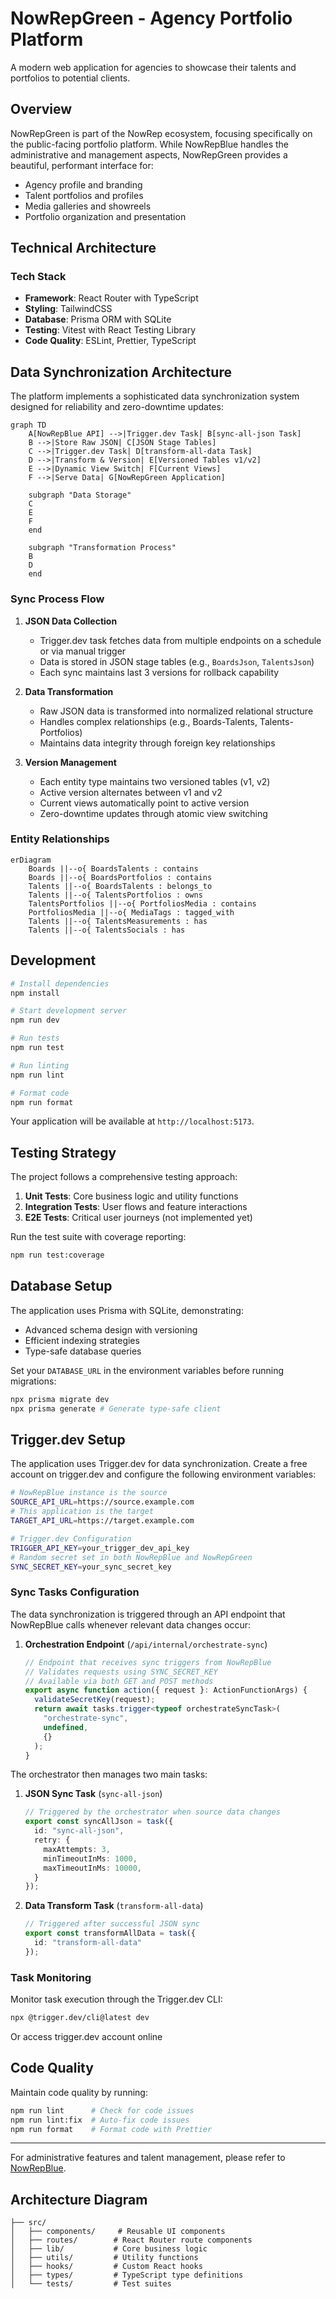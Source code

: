 # NowRepGreen - Agency Portfolio Platform

A modern web application for agencies to showcase their talents and portfolios to potential clients.

## Overview

NowRepGreen is part of the NowRep ecosystem, focusing specifically on the public-facing portfolio platform. While NowRepBlue handles the administrative and management aspects, NowRepGreen provides a beautiful, performant interface for:

- Agency profile and branding
- Talent portfolios and profiles
- Media galleries and showreels
- Portfolio organization and presentation

## Technical Architecture

### Tech Stack
- **Framework**: React Router with TypeScript
- **Styling**: TailwindCSS
- **Database**: Prisma ORM with SQLite
- **Testing**: Vitest with React Testing Library
- **Code Quality**: ESLint, Prettier, TypeScript

## Data Synchronization Architecture

The platform implements a sophisticated data synchronization system designed for reliability and zero-downtime updates:

```mermaid
graph TD
    A[NowRepBlue API] -->|Trigger.dev Task| B[sync-all-json Task]
    B -->|Store Raw JSON| C[JSON Stage Tables]
    C -->|Trigger.dev Task| D[transform-all-data Task]
    D -->|Transform & Version| E[Versioned Tables v1/v2]
    E -->|Dynamic View Switch| F[Current Views]
    F -->|Serve Data| G[NowRepGreen Application]

    subgraph "Data Storage"
    C
    E
    F
    end

    subgraph "Transformation Process"
    B
    D
    end
```

### Sync Process Flow

1. **JSON Data Collection**
   - Trigger.dev task fetches data from multiple endpoints on a schedule or via manual trigger
   - Data is stored in JSON stage tables (e.g., `BoardsJson`, `TalentsJson`)
   - Each sync maintains last 3 versions for rollback capability

2. **Data Transformation**
   - Raw JSON data is transformed into normalized relational structure
   - Handles complex relationships (e.g., Boards-Talents, Talents-Portfolios)
   - Maintains data integrity through foreign key relationships

3. **Version Management**
   - Each entity type maintains two versioned tables (v1, v2)
   - Active version alternates between v1 and v2
   - Current views automatically point to active version
   - Zero-downtime updates through atomic view switching


### Entity Relationships

```mermaid
erDiagram
    Boards ||--o{ BoardsTalents : contains
    Boards ||--o{ BoardsPortfolios : contains
    Talents ||--o{ BoardsTalents : belongs_to
    Talents ||--o{ TalentsPortfolios : owns
    TalentsPortfolios ||--o{ PortfoliosMedia : contains
    PortfoliosMedia ||--o{ MediaTags : tagged_with
    Talents ||--o{ TalentsMeasurements : has
    Talents ||--o{ TalentsSocials : has
```

## Development

```bash
# Install dependencies
npm install

# Start development server
npm run dev

# Run tests
npm run test

# Run linting
npm run lint

# Format code
npm run format
```

Your application will be available at `http://localhost:5173`.

## Testing Strategy

The project follows a comprehensive testing approach:

1. **Unit Tests**: Core business logic and utility functions
2. **Integration Tests**: User flows and feature interactions
3. **E2E Tests**: Critical user journeys (not implemented yet)

Run the test suite with coverage reporting:
```bash
npm run test:coverage
```

## Database Setup

The application uses Prisma with SQLite, demonstrating:
- Advanced schema design with versioning
- Efficient indexing strategies
- Type-safe database queries

Set your `DATABASE_URL` in the environment variables before running migrations:

```bash
npx prisma migrate dev
npx prisma generate # Generate type-safe client
```

## Trigger.dev Setup

The application uses Trigger.dev for data synchronization. Create a free account on trigger.dev and configure the following environment variables:

```bash
# NowRepBlue instance is the source
SOURCE_API_URL=https://source.example.com
# This application is the target
TARGET_API_URL=https://target.example.com

# Trigger.dev Configuration
TRIGGER_API_KEY=your_trigger_dev_api_key
# Random secret set in both NowRepBlue and NowRepGreen
SYNC_SECRET_KEY=your_sync_secret_key
```

### Sync Tasks Configuration

The data synchronization is triggered through an API endpoint that NowRepBlue calls whenever relevant data changes occur:

1. **Orchestration Endpoint** (`/api/internal/orchestrate-sync`)
   ```typescript
   // Endpoint that receives sync triggers from NowRepBlue
   // Validates requests using SYNC_SECRET_KEY
   // Available via both GET and POST methods
   export async function action({ request }: ActionFunctionArgs) {
     validateSecretKey(request);
     return await tasks.trigger<typeof orchestrateSyncTask>(
       "orchestrate-sync",
       undefined,
       {}
     );
   }
   ```

The orchestrator then manages two main tasks:

1. **JSON Sync Task** (`sync-all-json`)
   ```typescript
   // Triggered by the orchestrator when source data changes
   export const syncAllJson = task({
     id: "sync-all-json",
     retry: {
       maxAttempts: 3,
       minTimeoutInMs: 1000,
       maxTimeoutInMs: 10000,
     }
   });
   ```

2. **Data Transform Task** (`transform-all-data`)
   ```typescript
   // Triggered after successful JSON sync
   export const transformAllData = task({
     id: "transform-all-data"
   });
   ```

### Task Monitoring

Monitor task execution through the Trigger.dev CLI:
```bash
npx @trigger.dev/cli@latest dev
```

Or access trigger.dev account online

## Code Quality

Maintain code quality by running:
```bash
npm run lint      # Check for code issues
npm run lint:fix  # Auto-fix code issues
npm run format    # Format code with Prettier
```

---

For administrative features and talent management, please refer to [NowRepBlue](link-to-nowrepblue).

## Architecture Diagram

```
├── src/
│   ├── components/     # Reusable UI components
│   ├── routes/        # React Router route components
│   ├── lib/           # Core business logic
│   ├── utils/         # Utility functions
│   ├── hooks/         # Custom React hooks
│   ├── types/         # TypeScript type definitions
│   └── tests/         # Test suites
```